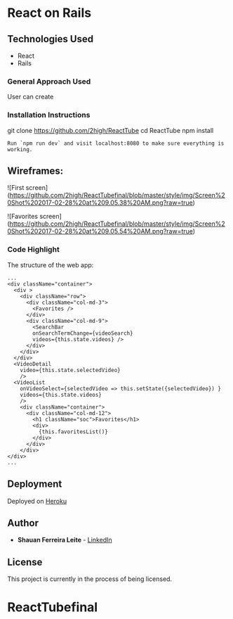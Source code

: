 # React on Rails



## Technologies Used

* React
* Rails


### General Approach Used

User can create


### Installation Instructions


git clone https://github.com/2high/ReactTube
cd ReactTube
npm install


```
Run `npm run dev` and visit localhost:8080 to make sure everything is working.
```



## Wireframes:


![First screen] (https://github.com/2high/ReactTubefinal/blob/master/style/img/Screen%20Shot%202017-02-28%20at%209.05.38%20AM.png?raw=true)

![Favorites screen] (https://github.com/2high/ReactTubefinal/blob/master/style/img/Screen%20Shot%202017-02-28%20at%209.05.54%20AM.png?raw=true)



### Code Highlight

The structure of the web app:

```
...
<div className="container">
  <div >
    <div className="row">
      <div className="col-md-3">
        <Favorites />
      </div>
      <div className="col-md-9">
        <SearchBar
        onSearchTermChange={videoSearch}
        videos={this.state.videos} />
      </div>
    </div>
  </div>
  <VideoDetail
    video={this.state.selectedVideo}
    />
  <VideoList
    onVideoSelect={selectedVideo => this.setState({selectedVideo}) }
    videos={this.state.videos}
    />
    <div className="container">
      <div className="col-md-12">
        <h1 className="soc">Favorites</h1>
        <div>
          {this.favoritesList()}
        </div>
      </div>
    </div>
</div>
...

```

## Deployment

Deployed on [Heroku](https://reactubez.herokuapp.com/)

## Author

* **Shauan Ferreira Leite** - [LinkedIn](https://www.linkedin.com/in/shauanleite)



## License

This project is currently in the process of being licensed.
# ReactTubefinal
